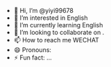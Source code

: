 - 👋 Hi, I’m @yiyi99678
- 👀 I’m interested in English
- 🌱 I’m currently learning English
- 💞️ I’m looking to collaborate on .
- 📫 How to reach me WECHAT
- 😄 Pronouns: 
- ⚡ Fun fact: ...

<!---
yiyi99678/yiyi99678 is a ✨ special ✨ repository because its `README.md` (this file) appears on your GitHub profile.
You can click the Preview link to take a look at your changes.
--->
